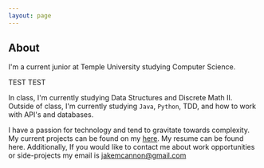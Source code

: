 ```yaml
---
layout: page
---
```

## About
I'm a current junior at Temple University studying Computer Science.

TEST TEST

In class, I'm currently studying Data Structures and Discrete Math II. Outside of class, I'm currently studying <code>Java</code>, <code>Python</code>, TDD, and how to work with API's and databases.

I have a passion for technology and tend to gravitate towards complexity. My current projects can be found on my [here](https://github.com/jakemcannon). My resume can be found here. Additionally, If you would like to contact me about work opportunities or side-projects my email is jakemcannon@gmail.com
